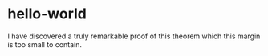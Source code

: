 # hello-world
I have discovered a truly remarkable proof of this theorem which this margin is too small to contain.
